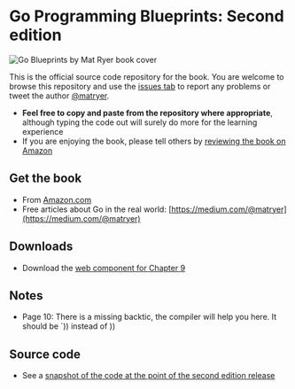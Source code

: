 # Go Programming Blueprints: Second edition

![Go Blueprints by Mat Ryer book cover](https://raw.githubusercontent.com/matryer/goblueprints/master/artwork/bookcover-2nd.png)

This is the official source code repository for the book. You are welcome to browse this repository and use the [issues tab](https://github.com/matryer/goblueprints/issues) to report any problems or tweet the author [@matryer](https://twitter.com/matryer).

  * **Feel free to copy and paste from the repository where appropriate**, although typing the code out will surely do more for the learning experience
  * If you are enjoying the book, please tell others by [reviewing the book on Amazon](http://bit.ly/goblueprints)

## Get the book

  * From [Amazon.com](https://www.amazon.co.uk/s/ref=nb_sb_noss_2?url=search-alias%3Daps&field-keywords=go+programming+blueprints) 
  * Free articles about Go in the real world: [https://medium.com/@matryer](https://medium.com/@matryer)

## Downloads

  * Download the [web component for Chapter 9](https://github.com/matryer/goblueprints/blob/master/chapter9/answersapp/web.zip)

## Notes

* Page 10: There is a missing backtic, the compiler will help you here. It should be \`)) instead of ))

## Source code

* See a [snapshot of the code at the point of the second edition release](https://github.com/matryer/goblueprints/tree/b4de110c767ba438fadf376534701a2595832bc5)
